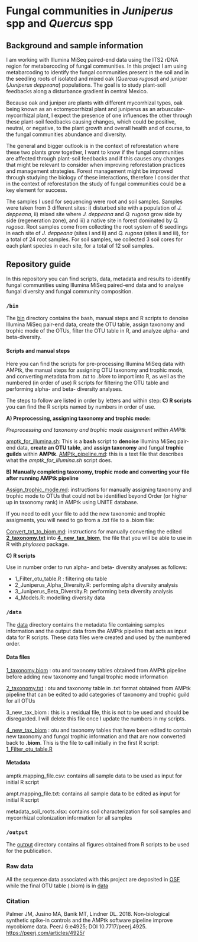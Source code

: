 # Fungal communities in *Juniperus* spp and *Quercus* spp

## Background and sample information ### 

I am working with Illumina MiSeq paired-end data using the ITS2 rDNA region for metabarcoding of fungal communities. In this project I am using metabarcoding to identify the fungal communities present in the soil and in the seedling roots of isolated and mixed oak (*Quercus rugosa*) and juniper (*Juniperus deppeana*) populations. The goal is to study plant-soil feedbacks along a disturbance gradient in central Mexico. 

Because oak and juniper are plants with different mycorrhizal types, oak being known as an ectomycorrhizal plant and juniperus as an arbuscular-mycorrhizal plant, I expect the presence of one influences the other through these plant-soil feedbacks causing changes, which could be positive, neutral, or negative, to the plant growth and overall health and of course, to the fungal communities abundance and diversity. 

The general and bigger outlook is in the context of reforestation where these two plants grow together, I want to know if the fungal communities are affected through plant-soil feedbacks and if this causes any changes that might be relevant to consider when improving reforestation practices and management strategies. Forest management might be improved through studying the biology of these interactions, therefore I consider that in the context of reforestation the study of fungal communities could be a key element for success. 

The samples I used for sequencing were root and soil samples. Samples were taken from 3 different sites: i) disturbed site with a population of *J. deppeana*, ii) mixed site where *J. deppeana* and *Q. rugosa* grow side by side (regeneration zone), and iii) a native site in forest dominated by *Q. rugosa*. Root samples come from collecting the root system of 6 seedlings in each site of *J. deppeana* (sites i and ii) and *Q. rugosa* (sites ii and iii), for a total of 24 root samples. For soil samples, we collected 3 soil cores for each plant species in each site, for a total of 12 soil samples. 

## Repository guide ### 

In this repository you can find scripts, data, metadata and results to identify fungal communities using Illumina MiSeq paired-end data and to analyse fungal diversity and fungal community composition. 

### `/bin`

The [bin](https://github.com/bc-anaisabel/juniperus_paper/tree/master/bin) directory contains the bash, manual steps and R scripts to denoise Illumina MiSeq pair-end data, create the OTU table, assign taxonomy and trophic mode of the OTUs, filter the OTU table in R, and analyze alpha- and beta-diversity. 

#### Scripts and manual steps   

Here you can find the scripts for pre-processing Illumina MiSeq data with AMPtk, the manual steps for assigning OTU taxonomy and trophic mode, and converting metadata from *.txt* to *.biom* to import into R, as well as the numbered (in order of use) R scripts for filtering the OTU table and performing alpha- and beta- diversity analyses. 

The steps to follow are listed in order by letters and within step: **C) R scripts** you can find the R scripts named by numbers in order of use.  

**A) Preprocessing, assigning taxonomy and trophic mode:**

*Preprocessing and taxonomy and trophic mode assignment within AMPtk*

[amptk_for_illumina.sh](https://github.com/bc-anaisabel/juniperus_paper/tree/master/bin/amptk_for_illumina.sh): This is a **bash** script to **denoise** Illumina MiSeq pair-end data, **create an OTU table**, and **assign taxonomy** and fungal **trophic guilds** within **AMPtk**. [AMPtk_pipeline.md](https://github.com/bc-anaisabel/juniperus_paper/tree/master/bin/AMPtk_pipeline.md): this is a text file that describes what the *amptk_for_illumina.sh* script does. 


**B) Manually completing taxonomy, trophic mode and converting your file after running AMPtk pipeline**

[Assign_trophic_mode.md](https://github.com/bc-anaisabel/juniperus_paper/tree/master/bin/Assign_trophic_mode.md): instructions for manually assigning taxonomy and trophic mode to OTUs that could not be identified beyond Order (or higher up in taxonomy rank) in AMPtk using UNITE database.
  
If you need to edit your file to add the new taxonomic and trophic assigments, you will need to go from a .txt file to a .biom file:
  
[Convert_txt_to_biom.md](https://github.com/bc-anaisabel/juniperus_paper/tree/master/bin/Convert_txt_to_biom.md): instructions for manually converting the edited **[2_taxonomy.txt](https://github.com/bc-anaisabel/juniperus_paper/tree/master/data/2_taxonomy.txt)** into **[4_new_tax_biom](https://github.com/bc-anaisabel/juniperus_paper/tree/master/data/4_new_tax.biom)**, the file that you will be able to use in R with *phyloseq* package. 

**C) R scripts** 

Use in number order to run alpha- and beta- diversity analyses as follows:
  * 1_Filter_otu_table.R : filtering otu table
  * 2_Juniperus_Alpha_Diversity.R: performing alpha diversity analysis
  * 3_Juniperus_Beta_Diversity.R: performing beta diversity analysis
  * 4_Models.R: modelling diversity data 
  

### `/data`

The [data](https://github.com/bc-anaisabel/juniperus_paper/tree/master/data) directory contains the metadata file containing samples information and the output data from the AMPtk pipeline that acts as input data for R scripts. These data files were created and used by the numbered order. 

#### Data files


[1_taxonomy.biom](https://github.com/bc-anaisabel/juniperus_paper/tree/master/data/1_taxonomy.biom) : otu and taxonomy tables obtained from AMPtk pipeline before adding new taxonomy and fungal trophic mode information

[2_taxonomy.txt](https://github.com/bc-anaisabel/juniperus_paper/tree/master/data/2_taxonomy.tx) : otu and taxonomy table in .txt format obtained from AMPtk pipeline that can be edited to add categories of taxonomy and trophic guild for all OTUs 

3_new_tax_biom : this is a residual file, this is not to be used and should be disregarded. I will delete this file once I update the numbers in my scripts. 

[4_new_tax_biom](https://github.com/bc-anaisabel/juniperus_paper/tree/master/data/4_new_tax_biom) : otu and taxonomy tables that have been edited to contain new taxonomy and fungal trophic information and that are now converted back to **.biom**. This is the file to call initially in the first R script: [1_Filter_otu_table.R](https://github.com/bc-anaisabel/juniperus_paper/tree/master/bin/1_Filter_otu_table.R)
   
   

#### Metadata 

amptk.mapping_file.csv: contains all sample data to be used as input for initial R script 

ampt.mapping_file.txt: contains all sample data to be edited as input for initial R script 

metadata_soil_roots.xlsx: contains soil characterization for soil samples and mycorrhizal colonization information for all samples 


### `/output`

The [output](https://github.com/bc-anaisabel/juniperus_paper/tree/master/output) directory contains all figures obtained from R scripts to be used for the publication. 


### Raw data ### 


All the sequence data associated with this project are deposited in [OSF](https://osf.io) while the final OTU table (.biom) is in [data](https://github.com/bc-anaisabel/juniperus_paper/tree/master/data)


### Citation
Palmer JM, Jusino MA, Banik MT, Lindner DL. 2018. Non-biological synthetic spike-in controls
        and the AMPtk software pipeline improve mycobiome data. PeerJ 6:e4925;
        DOI 10.7717/peerj.4925. https://peerj.com/articles/4925/
